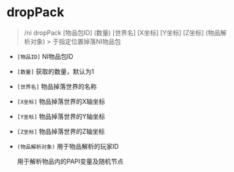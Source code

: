 # dropPack

> /ni dropPack [物品包ID] (数量) [世界名] [X坐标] [Y坐标] [Z坐标] (物品解析对象) > 于指定位置掉落NI物品包

* `[物品ID]` NI物品包ID
* `[数量]` 获取的数量，默认为1
* `[世界名]` 物品掉落世界的名称
* `[X坐标]` 物品掉落世界的X轴坐标
* `[Y坐标]` 物品掉落世界的Y轴坐标
* `[Z坐标]` 物品掉落世界的Z轴坐标
* `(物品解析对象)` 用于物品解析的玩家ID

  用于解析物品内的PAPI变量及随机节点
